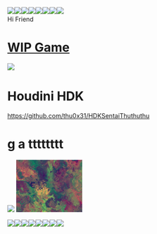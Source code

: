 <img src="https://github.com/thu0x31/thu0x31/blob/master/lpj8knu7kid51.gif?raw=true" width="100"><img src="https://github.com/thu0x31/thu0x31/blob/master/lpj8knu7kid51.gif?raw=true" width="100"><img src="https://github.com/thu0x31/thu0x31/blob/master/lpj8knu7kid51.gif?raw=true" width="100"><img src="https://github.com/thu0x31/thu0x31/blob/master/lpj8knu7kid51.gif?raw=true" width="100"><img src="https://github.com/thu0x31/thu0x31/blob/master/lpj8knu7kid51.gif?raw=true" width="100"><img src="https://github.com/thu0x31/thu0x31/blob/master/lpj8knu7kid51.gif?raw=true" width="100"><img src="https://github.com/thu0x31/thu0x31/blob/master/lpj8knu7kid51.gif?raw=true" width="100"><img src="https://github.com/thu0x31/thu0x31/blob/master/lpj8knu7kid51.gif?raw=true" width="100">  
Hi Friend
# [WIP Game](http://www.youtube.com/watch?v=-KmMpRVATLc)
  [![](http://img.youtube.com/vi/-KmMpRVATLc/mqdefault.jpg)](http://www.youtube.com/watch?v=-KmMpRVATLc "")
# Houdini HDK
  https://github.com/thu0x31/HDKSentaiThuthuthu
# g a tttttttt
<img src="https://github.com/YytTkhs/CPU_ReactionDiffusion/raw/master/reactionDiffusion.gif?raw=true" width="150">
<img src="https://github.com/thu0x31/gumbel_DW/raw/main/shadertoy22.png?raw=true" width="150">

<img src="https://github.com/thu0x31/thu0x31/blob/master/lpj8knu7kid51.gif?raw=true" width="100"><img src="https://github.com/thu0x31/thu0x31/blob/master/lpj8knu7kid51.gif?raw=true" width="100"><img src="https://github.com/thu0x31/thu0x31/blob/master/lpj8knu7kid51.gif?raw=true" width="100"><img src="https://github.com/thu0x31/thu0x31/blob/master/lpj8knu7kid51.gif?raw=true" width="100"><img src="https://github.com/thu0x31/thu0x31/blob/master/lpj8knu7kid51.gif?raw=true" width="100"><img src="https://github.com/thu0x31/thu0x31/blob/master/lpj8knu7kid51.gif?raw=true" width="100"><img src="https://github.com/thu0x31/thu0x31/blob/master/lpj8knu7kid51.gif?raw=true" width="100"><img src="https://github.com/thu0x31/thu0x31/blob/master/lpj8knu7kid51.gif?raw=true" width="100">
